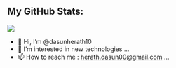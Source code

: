 
## My GitHub Stats:
<img 
   src="https://github-readme-stats.vercel.app/api?username=dasunherath10&show_icons=true&theme=merko" 
/>


- 👋 Hi, I’m @dasunherath10
- 👀 I’m interested in new technologies ...
- 📫 How to reach me : herath.dasun00@gmail.com ...

